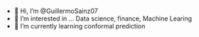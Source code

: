 - 👋 Hi, I’m @GuillermoSainz07
- 👀 I’m interested in ... Data science, finance, Machine Learing
- 🌱 I’m currently learning conformal prediction
<!---
GuillermoSainz07/GuillermoSainz07 is a ✨ special ✨ repository because its `README.md` (this file) appears on your GitHub profile.
You can click the Preview link to take a look at your changes.
--->
